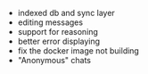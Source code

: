 - indexed db and sync layer
- editing messages
- support for reasoning
- better error displaying
- fix the docker image not building
- "Anonymous" chats
